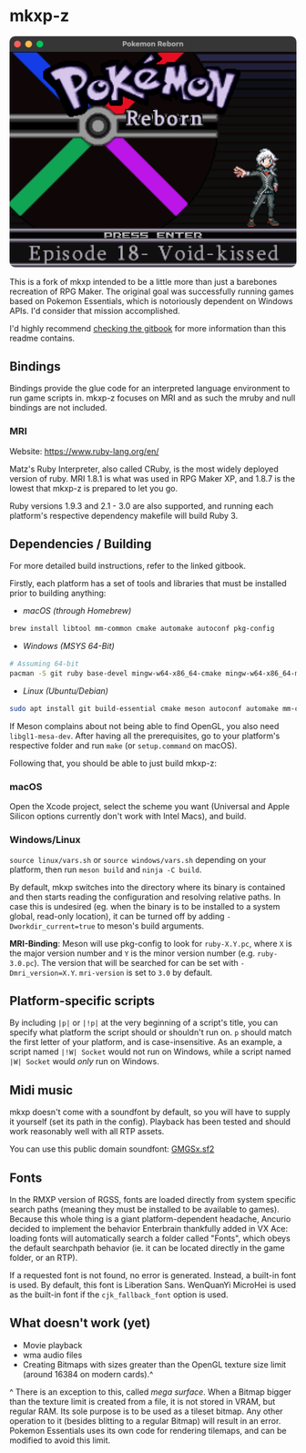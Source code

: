 # mkxp-z

![ss](/screenshot.png?raw=true)

This is a fork of mkxp intended to be a little more than just a barebones recreation of RPG Maker. The original goal was successfully running games based on Pokemon Essentials, which is notoriously dependent on Windows APIs. I'd consider that mission accomplished.

I'd highly recommend [checking the gitbook](https://roza-gb.gitbook.io/mkxp-z) for more information than this readme contains.

## Bindings
Bindings provide the glue code for an interpreted language environment to run game scripts in. mkxp-z focuses on MRI and as such the mruby and null bindings are not included.

### MRI
Website: https://www.ruby-lang.org/en/

Matz's Ruby Interpreter, also called CRuby, is the most widely deployed version of ruby. MRI 1.8.1 is what was used in RPG Maker XP, and 1.8.7 is the lowest that mkxp-z is prepared to let you go.

Ruby versions 1.9.3 and 2.1 - 3.0 are also supported, and running each platform's respective dependency makefile will build Ruby 3.

## Dependencies / Building

For more detailed build instructions, refer to the linked gitbook.

Firstly, each platform has a set of tools and libraries that must be installed prior to building anything:

+ *macOS (through Homebrew)*

```sh
brew install libtool mm-common cmake automake autoconf pkg-config
```

+ *Windows (MSYS 64-Bit)*

```sh
# Assuming 64-bit
pacman -S git ruby base-devel mingw-w64-x86_64-cmake mingw-w64-x86_64-meson mingw-w64-x86_64-gcc mingw-w64-x86_64-libsigc++
```

+ *Linux (Ubuntu/Debian)*

```sh
sudo apt install git build-essential cmake meson autoconf automake mm-common libtool pkg-config ruby bison zlib1g-dev xorg-dev lib32z1 libasound2-dev libpulse-dev
```

If Meson complains about not being able to find OpenGL, you also need `libgl1-mesa-dev`. After having all the prerequisites, go to your platform's respective folder and run `make` (or `setup.command` on macOS).

Following that, you should be able to just build mkxp-z:

### macOS

Open the Xcode project, select the scheme you want (Universal and Apple Silicon options currently don't work with Intel Macs), and build.

### Windows/Linux

`source linux/vars.sh` or `source windows/vars.sh` depending on your platform, then run `meson build` and `ninja -C build`.

By default, mkxp switches into the directory where its binary is contained and then starts reading the configuration and resolving relative paths. In case this is undesired (eg. when the binary is to be installed to a system global, read-only location), it can be turned off by adding `-Dworkdir_current=true` to meson's build arguments.

**MRI-Binding**: Meson will use pkg-config to look for `ruby-X.Y.pc`, where `X` is the major version number and `Y` is the minor version number (e.g. `ruby-3.0.pc`). The version that will be searched for can be set with `-Dmri_version=X.Y`. `mri-version` is set to `3.0` by default.

## Platform-specific scripts

By including `|p|` or `|!p|` at the very beginning of a script's title, you can specify what platform the script should or shouldn't run on. `p` should match the first letter of your platform, and is case-insensitive. As an example, a script named `|!W| Socket` would not run on Windows, while a script named `|W| Socket` would *only* run on Windows.

## Midi music

mkxp doesn't come with a soundfont by default, so you will have to supply it yourself (set its path in the config). Playback has been tested and should work reasonably well with all RTP assets.

You can use this public domain soundfont: [GMGSx.sf2](https://www.dropbox.com/s/qxdvoxxcexsvn43/GMGSx.sf2?dl=0)

## Fonts

In the RMXP version of RGSS, fonts are loaded directly from system specific search paths (meaning they must be installed to be available to games). Because this whole thing is a giant platform-dependent headache, Ancurio decided to implement the behavior Enterbrain thankfully added in VX Ace: loading fonts will automatically search a folder called "Fonts", which obeys the default searchpath behavior (ie. it can be located directly in the game folder, or an RTP).

If a requested font is not found, no error is generated. Instead, a built-in font is used. By default, this font is Liberation Sans. WenQuanYi MicroHei is used as the built-in font if the `cjk_fallback_font` option is used.

## What doesn't work (yet)
* Movie playback
* wma audio files
* Creating Bitmaps with sizes greater than the OpenGL texture size limit (around 16384 on modern cards).^

^ There is an exception to this, called *mega surface*. When a Bitmap bigger than the texture limit is created from a file, it is not stored in VRAM, but regular RAM. Its sole purpose is to be used as a tileset bitmap. Any other operation to it (besides blitting to a regular Bitmap) will result in an error. Pokemon Essentials uses its own code for rendering tilemaps, and can be modified to avoid this limit.
